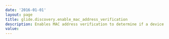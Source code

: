```yaml
---
date: '2016-01-01'
layout: page
title: glide.discovery.enable_mac_address_verification
description: Enables MAC address verification to determine if a device has changed its IP address during a discovery. If this property is set to true, Discovery passes the MAC address of a device being discovered to the MID Server so that probes can determine if the IP address has changed while Discovery is running. If the device has changed IP addresses, then Discovery stops processing that IP address and updates the Discovery log with a warning message. Discovery does not stop processing other IP addresses. 
value:  
---
```

